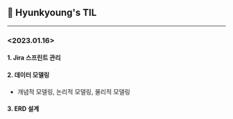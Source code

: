 ## 📝 Hyunkyoung's TIL

<hr>

### <2023.01.16>
#### 1. Jira 스프린트 관리
#### 2. 데이터 모델링
- 개념적 모델링, 논리적 모델링, 물리적 모델링
#### 3. ERD 설계